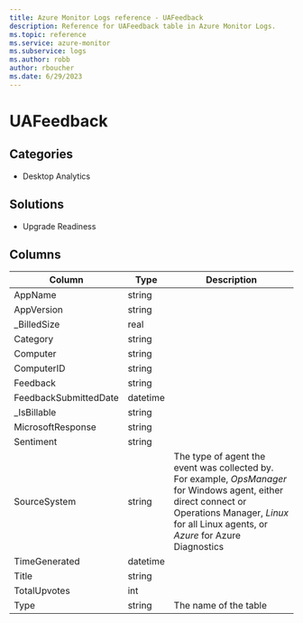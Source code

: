 ```yaml
---
title: Azure Monitor Logs reference - UAFeedback
description: Reference for UAFeedback table in Azure Monitor Logs.
ms.topic: reference
ms.service: azure-monitor
ms.subservice: logs
ms.author: robb
author: rboucher
ms.date: 6/29/2023
---
```


# UAFeedback

 

## Categories

- Desktop Analytics
## Solutions

- Upgrade Readiness




## Columns

| Column | Type | Description |
| --- | --- | --- |
| AppName | string |  |
| AppVersion | string |  |
| _BilledSize | real |  |
| Category | string |  |
| Computer | string |  |
| ComputerID | string |  |
| Feedback | string |  |
| FeedbackSubmittedDate | datetime |  |
| _IsBillable | string |  |
| MicrosoftResponse | string |  |
| Sentiment | string |  |
| SourceSystem | string | The type of agent the event was collected by. For example, *OpsManager* for Windows agent, either direct connect or Operations Manager, *Linux* for all Linux agents, or *Azure* for Azure Diagnostics |
| TimeGenerated | datetime |  |
| Title | string |  |
| TotalUpvotes | int |  |
| Type | string | The name of the table |
